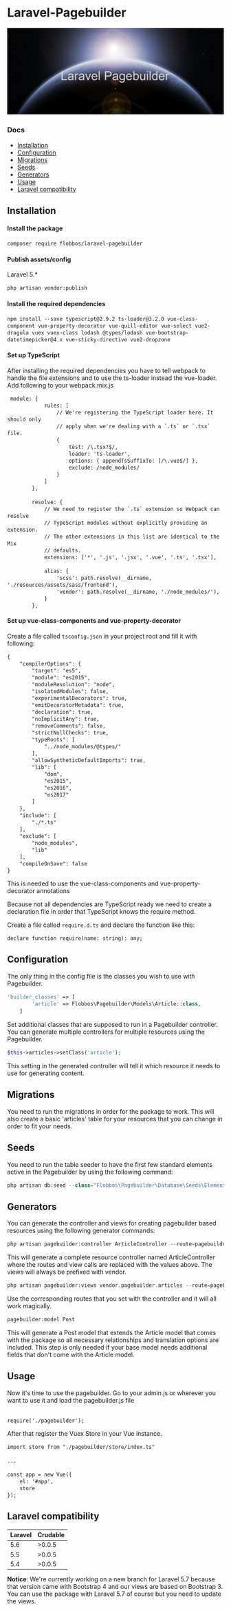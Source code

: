 # Laravel-Pagebuilder


![Laravel Pagebuilder](img/laravel-pagebuilder.png)

### Docs

* [Installation](#installation)
* [Configuration](#configuration)
* [Migrations](#migrations)
* [Seeds](#seeds)
* [Generators](#generators)
* [Usage](#usage)
* [Laravel compatibility](#laravel-compatibility)

## Installation

#### Install the package

```bash
composer require flobbos/laravel-pagebuilder
```
#### Publish assets/config
Laravel 5.*
```bash
php artisan vendor:publish 
```

#### Install the required dependencies
~~~
npm install --save typescript@2.9.2 ts-loader@3.2.0 vue-class-component vue-property-decorator vue-quill-editor vue-select vue2-dragula vuex vuex-class lodash @types/lodash vue-bootstrap-datetimepicker@4.x vue-sticky-directive vue2-dropzone
~~~


#### Set up TypeScript
After installing the required dependencies you have to tell webpack to handle the file extensions and to use the ts-loader instead the vue-loader.
Add following to your webpack.mix.js

~~~
 module: {
            rules: [
                // We're registering the TypeScript loader here. It should only
                // apply when we're dealing with a `.ts` or `.tsx` file.
                {
                    test: /\.tsx?$/,
                    loader: 'ts-loader',
                    options: { appendTsSuffixTo: [/\.vue$/] },
                    exclude: /node_modules/
                }
            ]
        },

        resolve: {
            // We need to register the `.ts` extension so Webpack can resolve
            // TypeScript modules without explicitly providing an extension.
            // The other extensions in this list are identical to the Mix
            // defaults.
            extensions: ['*', '.js', '.jsx', '.vue', '.ts', '.tsx'],

            alias: {
                'scss': path.resolve(__dirname, './resources/assets/sass/frontend'),
                'vendor': path.resolve(__dirname, './node_modules/'),
            }
        },
~~~

#### Set up vue-class-components and vue-property-decorator

Create a file called `tsconfig.json` in your project root and fill it with following:

~~~
{
    "compilerOptions": {
        "target": "es5",
        "module": "es2015",
        "moduleResolution": "node",
        "isolatedModules": false,
        "experimentalDecorators": true,
        "emitDecoratorMetadata": true,
        "declaration": true,
        "noImplicitAny": true,
        "removeComments": false,
        "strictNullChecks": true,
        "typeRoots": [
            "../node_modules/@types/"
        ],
        "allowSyntheticDefaultImports": true,
        "lib": [
            "dom",
            "es2015",
            "es2016",
            "es2017"
        ]
    },
    "include": [
        "./*.ts"
    ],
    "exclude": [
        "node_modules",
        "lib"
    ],
    "compileOnSave": false
}
~~~

This is needed to use the vue-class-components and vue-property-decorator annotations

Because not all dependencies are TypeScript ready we need to create a declaration file in order that TypeScript knows the require method.

Create a file called `require.d.ts`  and declare the function like this:

~~~
declare function require(name: string): any;
~~~

## Configuration

The only thing in the config file is the classes you wish to use with Pagebuilder.

```php
'builder_classes' => [
        'article' => Flobbos\Pagebuilder\Models\Article::class,
    ]
```

Set additional classes that are supposed to run in a Pagebuilder controller. You can
generate multiple controllers for multiple resources using the Pagebuilder.

```php
$this->articles->setClass('article');
```

This setting in the generated controller will tell it which resource it needs to 
use for generating content.

## Migrations

You need to run the migrations in order for the package to work. This will 
also create a basic 'articles' table for your resources that you can change 
in order to fit your needs. 

## Seeds

You need to run the table seeder to have the first few standard elements active
in the Pagebuilder by using the following command:

```php
php artisan db:seed --class="Flobbos\Pagebuilder\Database\Seeds\ElementTableSeeder"
```

## Generators

You can generate the controller and views for creating pagebuilder based resources
using the following generator commands:

```php
php artisan pagebuilder:controller ArticleController --route=pagebuilder.articles --views=pagebuilder.articles
```

This will generate a complete resource controller named ArticleController where the routes
and view calls are replaced with the values above. The views will always be prefixed with
vendor.

```php
php artisan pagebuilder:views vendor.pagebuilder.articles --route=pagebuilder.articles
```

Use the corresponding routes that you set with the controller and it will all work magically.

```php
pagebuilder:model Post
```

This will generate a Post model that extends the Article model that comes with
the package so all necessary relationships and translation options are included. 
This step is only needed if your base model needs additional fields that don't 
come with the Article model. 

## Usage

Now it's time to use the pagebuilder.
Go to your admin.js or wherever you want to use it and load the pagebuilder.js file

~~~

require('./pagebuilder');
~~~

After that register the Vuex Store in your Vue instance.

~~~
import store from "./pagebuilder/store/index.ts"

...

const app = new Vue({
    el: '#app',
    store
});

~~~

## Laravel compatibility

 Laravel  | Crudable
:---------|:----------
 5.6      | >0.0.5
 5.5      | >0.0.5
 5.4      | >0.0.5

**Notice**: We're currently working on a new branch for Laravel 5.7 because that
version came with Bootstrap 4 and our views are based on Bootstrap 3. You can 
use the package with Laravel 5.7 of course but you need to update the views.

